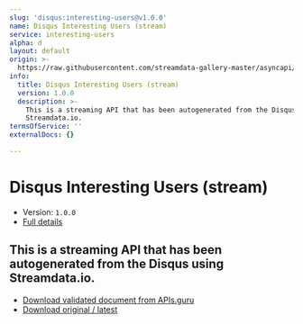 ```yaml
---
slug: 'disqus:interesting-users@v1.0.0'
name: Disqus Interesting Users (stream)
service: interesting-users
alpha: d
layout: default
origin: >-
  https://raw.githubusercontent.com/streamdata-gallery-master/asyncapi/master/_listings/disqus/disqus-interesting-users-stream-async.md
info:
  title: Disqus Interesting Users (stream)
  version: 1.0.0
  description: >-
    This is a streaming API that has been autogenerated from the Disqus using
    Streamdata.io.
termsOfService: ''
externalDocs: {}

---
```

# Disqus Interesting Users (stream)

* Version: `1.0.0`
* [Full details](../html/disqus:interesting-users@v1.0.0.html)



## This is a streaming API that has been autogenerated from the Disqus using Streamdata.io.



* [Download validated document from APIs.guru](https://raw.githubusercontent.com/APIs-guru/asyncapi-directory/master/docs/APIs/disqus%3Ainteresting-users%40v1.0.0.yaml)
* [Download original / latest](https://raw.githubusercontent.com/streamdata-gallery-master/asyncapi/master/_listings/disqus/disqus-interesting-users-stream-async.md)

<script type="application/ld+json">
{
  "@context": "http://schema.org/",
  "@type": "WebAPI",
  "description": "This is a streaming API that has been autogenerated from the Disqus using Streamdata.io.",
  "documentation": "",

  "name": "Disqus Interesting Users (stream)"
}
</script>

